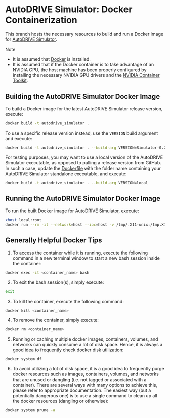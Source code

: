 # AutoDRIVE Simulator: Docker Containerization

This branch hosts the necessary resources to build and run a Docker image for [AutoDRIVE Simulator](https://github.com/Tinker-Twins/AutoDRIVE/tree/AutoDRIVE-Simulator).

> [!NOTE]
> - It is assumed that [Docker](https://docs.docker.com/engine/install) is installed.
> - It is assumed that if the Docker container is to take advantage of an NVIDIA GPU, the host machine has been properly configured by installing the necessary NVIDIA GPU drivers and the [NVIDIA Container Toolkit](https://docs.nvidia.com/datacenter/cloud-native/container-toolkit/latest/index.html).

## Building the AutoDRIVE Simulator Docker Image

To build a Docker image for the latest AutoDRIVE Simulator release version, execute:
```bash
docker build -t autodrive_simulator .
```

To use a specific release version instead, use the `VERSION` build argument and execute:
```bash
docker build -t autodrive_simulator . --build-arg VERSION=Simulator-0.2.0
```

For testing purposes, you may want to use a local version of the AutoDRIVE Simulator executable, as opposed to pulling a release version from GitHub. In such a case, update the [Dockerfile](Dockerfile) with the folder name containing your AutoDRIVE Simulator standalone executable, and execute:
```bash
docker build -t autodrive_simulator . --build-arg VERSION=local
```

## Running the AutoDRIVE Simulator Docker Image

To run the built Docker image for AutoDRIVE Simulator, execute:
```bash
xhost local:root
docker run --rm -it --network=host --ipc=host -v /tmp/.X11-unix:/tmp.X11-umix:rw --env DISPLAY --privileged --gpus all autodrive_simulator
```

## Generally Helpful Docker Tips
1. To access the container while it is running, execute the following command in a new terminal window to start a new bash session inside the container:
```bash
docker exec -it <container_name> bash
```

2. To exit the bash session(s), simply execute:
```bash
exit
```

3. To kill the container, execute the following command:
```bash
docker kill <container_name>
```

4. To remove the container, simply execute:
```bash
docker rm <container_name>
```

5. Running or caching multiple docker images, containers, volumes, and networks can quickly consume a lot of disk space. Hence, it is always a good idea to frequently check docker disk utilization:
```bash
docker system df
```

6. To avoid utilizing a lot of disk space, it is a good idea to frequently purge docker resources such as images, containers, volumes, and networks that are unused or dangling (i.e. not tagged or associated with a container). There are several ways with many options to achieve this, please refer to appropriate documentation. The easiest way (but a potentially dangerous one) is to use a single command to clean up all the docker resources (dangling or otherwise):
```bash
docker system prune -a
```
